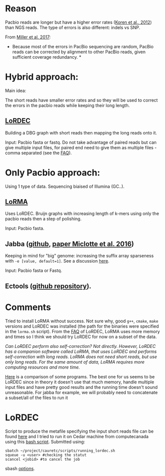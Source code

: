 # Reason

Pacbio reads are longer but have a higher error rates ([Koren et al., 2012](https://www.ncbi.nlm.nih.gov/pmc/articles/PMC3707490/)) than NGS reads. The type of errors is also different: indels vs SNP.

From [Miller et al. 2017](https://bmcgenomics.biomedcentral.com/articles/10.1186/s12864-017-3927-8):

* Because most of the errors in PacBio sequencing are random, PacBio reads can be corrected by alignment to other PacBio reads, given sufficient coverage redundancy. *

# Hybrid approach: 
Main idea: 

The short reads have smaller error rates and so they will be used to correct the errors in the pacbio reads while keeping their long length.

## [LoRDEC](https://www.ncbi.nlm.nih.gov/pmc/articles/PMC4253826/)
Building a DBG graph with short reads then mapping the long reads onto it.

Input: Pacbio fasta or fastq. Do not take advantage of paired reads but can give multiple input files, for paired end need to give them as multiple files - comma separated (see the [FAQ](http://www.lirmm.fr/~rivals/lordec/FAQ/)).

# Only Pacbio approach:
Using 1 type of data. Sequencing biaised of Illumina (GC..).

## [LoRMA](https://academic.oup.com/bioinformatics/article/33/6/799/2525585/Accurate-self-correction-of-errors-in-long-reads)
Uses LoRDEC. Bruijn graphs with increasing length of k-mers using only the pacbio reads then a step of polishing.

Input: Pacbio fasta.

## Jabba ([github](https://github.com/biointec/jabba), [paper Miclotte et al. 2016](https://almob.biomedcentral.com/articles/10.1186/s13015-016-0075-7))

Keeping in mind for "big" genome: increasing the suffix array sparseness with `-e [value, default=1]`. See a discussion [here](https://github.com/biointec/jabba/issues/3).

Input: Pacbio fasta or Fastq.

## Ectools ([github repository](https://github.com/jgurtowski/ectools)).

# Comments

Tried to install LoRMA without success. Not sure why, good `g++`, `cmake`, `make` versions and LoRDEC was installed (the path for the binaries were specified in the `lorma.sh` script). From the [FAQ](https://www.lirmm.fr/~rivals/lordec/FAQ/#orgheadline9) of LoRDEC, LoRMA uses more memory and times so I think we should try LoRDEC for now on a subset of the data.

*Can LoRDEC perform also self-correction?
Not directly. However, LoRDEC has a companion software called LoRMA, that uses LoRDEC and performs self-correction with long reads. LoRMA does not need short reads, but use only long reads.
For the same amount of data, LoRMA requires more computing resources and more time.*

[Here](https://hal.inria.fr/hal-01463694/document) is a comparison of some programs. The best one for us seems to be LoRDEC since in theory it doesn't use that much memory, handle multiple input files and have pretty good results and the running time doesn't sound unreasonable. For jabba for example, we will probably need to concatenate a subset/all of the files to run it

# LoRDEC
Script to produce the metafile specifying the input short reads file can be found [here](https://github.com/caro46/Tetraploid_project/tree/master/some_scripts/make_input_lordec.pl) and I tried to run it on Cedar machine from computecanada using this [bash script](https://github.com/caro46/Tetraploid_project/tree/master/some_scripts/running_lordec.sh). Submitted using:
```
sbatch ~/project/cauretc/scripts/running_lordec.sh
squeue -u <user> #checking the statut
scancel <jobid> #to cancel the job
```
sbash [options](https://slurm.schedmd.com/sbatch.html). 
